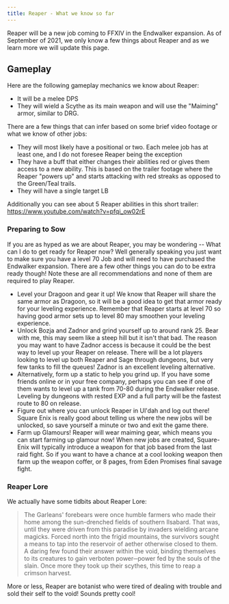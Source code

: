 ```yaml
---
title: Reaper - What we know so far
---
```

Reaper will be a new job coming to FFXIV in the Endwalker expansion. As of September of 2021, we only know a few things about Reaper and as we learn more we will update this page.



## Gameplay

Here are the following gameplay mechanics we know about Reaper:

* It will be a melee DPS
* They will wield a Scythe as its main weapon and will use the "Maiming" armor, similar to DRG.

There are a few things that can infer based on some brief video footage or what we know of other jobs:

* They will most likely have a positional or two. Each melee job has at least one, and I do not foresee Reaper being the exception
* They have a buff that either changes their abilities red or gives them access to a new ability. This is based on the trailer footage where the Reaper "powers up" and starts attacking with red streaks as opposed to the Green/Teal trails.
* They will have a single target LB

Additionally you can see about 5 Reaper abilities in this short trailer: <https://www.youtube.com/watch?v=pfqi_ow02rE>



### Preparing to Sow



If you are as hyped as we are about Reaper, you may be wondering -- What can I do to get ready for Reaper now? Well generally speaking you just want to make sure you have a level 70 Job and will need to have purchased the Endwalker expansion. There are a few other things you can do to be extra ready though! Note these are all recommendations and none of them are required to play Reaper.



* Level your Dragoon and gear it up! We know that Reaper will share the same armor as Dragoon, so it will be a good idea to get that armor ready for your leveling experience. Remember that Reaper starts at level 70 so having good armor sets up to level 80 may smoothen your leveling experience.
* Unlock Bozja and Zadnor and grind yourself up to around rank 25. Bear with me, this may seem like a steep hill but it isn't that bad. The reason you may want to have Zadnor access is because it could be the best way to level up your Reaper on release. There will be a lot players looking to level up both Reaper and Sage through dungeons, but very few tanks to fill the queues! Zadnor is an excellent leveling alternative.
* Alternatively, form up a static to help you grind up. If you have some friends online or in your free company, perhaps you can see if one of them wants to level up a tank from 70-80 during the Endwalker release. Leveling by dungeons with rested EXP and a full party will be the fastest route to 80 on release.
* Figure out where you can unlock Reaper in Ul'dah and log out there! Square Enix is really good about telling us where the new jobs will be unlocked, so save yourself a minute or two and exit the game there.
* Farm up Glamours! Reaper will wear maiming gear, which means you can start farming up glamour now! When new jobs are created, Square-Enix will typically introduce a weapon for that job based from the last raid fight. So if you want to have a chance at a cool looking weapon then farm up the weapon coffer, or 8 pages, from Eden Promises final savage fight.



### Reaper Lore



We actually have some tidbits about Reaper Lore:

> The Garleans' forebears were once humble farmers who made their home among the sun-drenched fields of southern Ilsabard. That was, until they were driven from this paradise by invaders wielding arcane magicks. Forced north into the frigid mountains, the survivors sought a means to tap into the reservoir of aether otherwise closed to them. A daring few found their answer within the void, binding themselves to its creatures to gain verboten power─power fed by the souls of the slain. Once more they took up their scythes, this time to reap a crimson harvest.

More or less, Reaper are botanist who were tired of dealing with trouble and sold their self to the void! Sounds pretty cool!